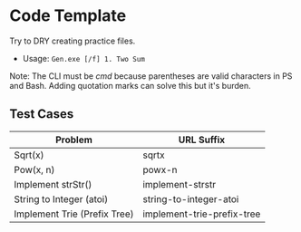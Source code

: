 # Code Template

Try to DRY creating practice files.

* Usage: `Gen.exe [/f] 1. Two Sum`

Note: The CLI must be *cmd* because parentheses are valid characters in PS and Bash. Adding quotation marks can solve this but it's burden.

## Test Cases

Problem|URL Suffix
-|-
Sqrt(x)|sqrtx
Pow(x, n)|powx-n
Implement strStr()|implement-strstr
String to Integer (atoi)|string-to-integer-atoi
Implement Trie (Prefix Tree)|implement-trie-prefix-tree
